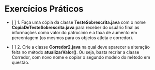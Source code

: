 # Exercícios Práticos

- \[ ] 1. Faça uma cópia da classe **TesteSobrescrita.java** com o nome **CopiaDeTesteSobrescrita.java** para receber do usuário final as informações como valor do patrocínio e a taxa de aumento em
   percentagem (os mesmos para os objetos atleta e corredor).




- \[ ] 2. Crie a classe **Corredor2.java** na qual deve aparecer a alteração feita no método
   **atualizarValor()**. Ou seja, basta recriar a classe Corredor, com novo nome e copiar o segundo
   modelo do método em questão.
